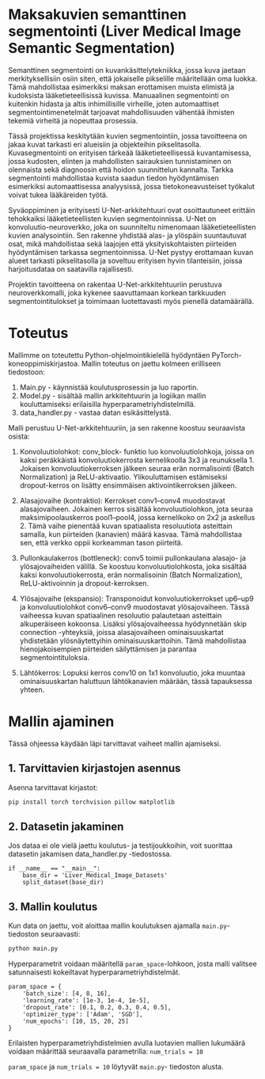 # Maksakuvien semanttinen segmentointi (Liver Medical Image Semantic Segmentation)

Semanttinen segmentointi on kuvankäsittelytekniikka, jossa kuva jaetaan merkityksellisiin osiin siten, että jokaiselle pikselille määritellään oma luokka. Tämä mahdollistaa esimerkiksi maksan erottamisen muista elimistä ja kudoksista lääketieteellisissä kuvissa. Manuaalinen segmentointi on kuitenkin hidasta ja altis inhimillisille virheille, joten automaattiset segmentointimenetelmät tarjoavat mahdollisuuden vähentää ihmisten tekemiä virheitä ja nopeuttaa prosessia.

Tässä projektissa keskitytään kuvien segmentointiin, jossa tavoitteena on jakaa kuvat tarkasti eri alueisiin ja objekteihin pikselitasolla. Kuvasegmentointi on erityisen tärkeää lääketieteellisessä kuvantamisessa, jossa kudosten, elinten ja mahdollisten sairauksien tunnistaminen on olennaista sekä diagnoosin että hoidon suunnittelun kannalta. Tarkka segmentointi mahdollistaa kuvista saadun tiedon hyödyntämisen esimerkiksi automaattisessa analyysissä, jossa tietokoneavusteiset työkalut voivat tukea lääkäreiden työtä.

Syväoppiminen ja erityisesti U-Net-arkkitehtuuri ovat osoittautuneet erittäin tehokkaiksi lääketieteellisten kuvien segmentoinnissa. U-Net on konvoluutio-neuroverkko, joka on suunniteltu nimenomaan lääketieteellisten kuvien analysointiin. Sen rakenne yhdistää alas- ja ylöspäin suuntautuvat osat, mikä mahdollistaa sekä laajojen että yksityiskohtaisten piirteiden hyödyntämisen tarkassa segmentoinnissa. U-Net pystyy erottamaan kuvan alueet tarkasti pikselitasolla ja soveltuu erityisen hyvin tilanteisiin, joissa harjoitusdataa on saatavilla rajallisesti. 

Projektin tavoitteena on rakentaa U-Net-arkkitehtuuriin perustuva neuroverkkomalli, joka kykenee saavuttamaan korkean tarkkuuden segmentointitulokset ja toimimaan luotettavasti myös pienellä datamäärällä.

# Toteutus
Mallimme on toteutettu Python-ohjelmointikielellä hyödyntäen PyTorch-koneoppimiskirjastoa. Mallin toteutus on jaettu kolmeen erilliseen tiedostoon:
1.	Main.py - käynnistää koulutusprosessin ja luo raportin.
2.	Model.py - sisältää mallin arkkitehtuurin ja logiikan mallin kouluttamiseksi erilaisilla hyperparametriyhdistelmillä.
3.	data_handler.py - vastaa datan esikäsittelystä.
 
Malli perustuu U-Net-arkkitehtuuriin, ja sen rakenne koostuu seuraavista osista:
1.	Konvoluutiolohkot: conv_block- funktio luo konvoluutiolohkoja, joissa on kaksi peräkkäistä konvoluutiokerrosta kernelikoolla 3x3 ja reunuksella 1. Jokaisen konvoluutiokerroksen jälkeen seuraa erän normalisointi (Batch Normalization) ja ReLU-aktivaatio. Ylikouluttamisen estämiseksi dropout-kerros on lisätty ensimmäisen aktivointikerroksen jälkeen. 
2.	Alasajovaihe (kontraktio): Kerrokset conv1–conv4 muodostavat alasajovaiheen. Jokainen kerros sisältää konvoluutiolohkon, jota seuraa maksimipoolauskerros pool1–pool4, jossa kernelikoko on 2x2 ja askellus 2. Tämä vaihe pienentää kuvan spatiaalista resoluutiota asteittain samalla, kun piirteiden (kanavien) määrä kasvaa. Tämä mahdollistaa sen, että verkko oppii korkeamman tason piirteitä. 
3.	Pullonkaulakerros (bottleneck): conv5 toimii pullonkaulana alasajo- ja ylösajovaiheiden välillä. Se koostuu konvoluutiolohkosta, joka sisältää kaksi konvoluutiokerrosta, erän normalisoinin (Batch Normalization), ReLU-aktivoinnin ja dropout-kerroksen.
4.	Ylösajovaihe (ekspansio): Transponoidut konvoluutiokerrokset up6–up9 ja konvoluutiolohkot conv6–conv9 muodostavat ylösajovaiheen. Tässä vaiheessa kuvan spatiaalinen resoluutio palautetaan asteittain alkuperäiseen kokoonsa. Lisäksi ylösajovaiheessa hyödynnetään skip connection -yhteyksiä, joissa alasajovaiheen ominaisuuskartat yhdistetään ylösnäytettyihin ominaisuuskarttoihin. Tämä mahdollistaa hienojakoisempien piirteiden säilyttämisen ja parantaa segmentointituloksia.

5.	Lähtökerros: Lopuksi kerros conv10 on 1x1 konvoluutio, joka muuntaa ominaisuuskartan haluttuun lähtökanavien määrään, tässä tapauksessa yhteen.

# Mallin ajaminen

Tässä ohjeessa käydään läpi tarvittavat vaiheet mallin ajamiseksi.

## 1. Tarvittavien kirjastojen asennus

Asenna tarvittavat kirjastot:

```bash
pip install torch torchvision pillow matplotlib
```
## 2. Datasetin jakaminen
Jos dataa ei ole vielä jaettu koulutus- ja testijoukkoihin, voit suorittaa datasetin jakamisen data_handler.py -tiedostossa.

```
if __name__ == "__main__":
    base_dir = 'Liver_Medical_Image_Datasets'
    split_dataset(base_dir)
```
## 3. Mallin koulutus

Kun data on jaettu, voit aloittaa mallin koulutuksen ajamalla `main.py`-tiedoston seuraavasti:

```bash
python main.py
```

Hyperparametrit voidaan määritellä `param_space`-lohkoon, josta malli valitsee satunnaisesti kokeiltavat hyperparametriyhdistelmät.
```
param_space = {
    'batch_size': [4, 8, 16],
    'learning_rate': [1e-3, 1e-4, 1e-5],
    'dropout_rate': [0.1, 0.2, 0.3, 0.4, 0.5],
    'optimizer_type': ['Adam', 'SGD'],
    'num_epochs': [10, 15, 20, 25]
}
```
Erilaisten hyperparametriyhdistelmien avulla luotavien mallien lukumäärä voidaan määrittää seuraavalla parametrilla:
`num_trials = 10`

`param_space` ja `num_trials = 10` löytyvät `main.py`- tiedoston alusta. 